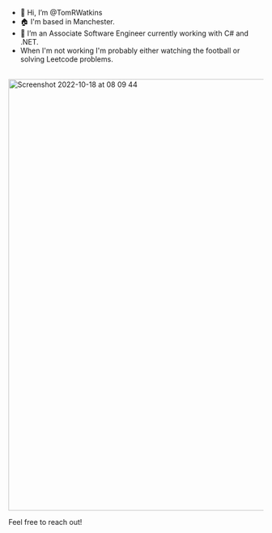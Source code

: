 - 👋 Hi, I’m @TomRWatkins
- :house: I'm based in Manchester.
- 👀 I’m an Associate Software Engineer currently working with C# and .NET.
- When I'm not working I'm probably either watching the football or solving Leetcode problems.
<br>
<img width="851" alt="Screenshot 2022-10-18 at 08 09 44" src="https://user-images.githubusercontent.com/47918164/196361297-a4d135f6-fde2-4312-8f07-e3cbfbd80a9a.png">


Feel free to reach out!
